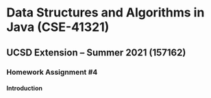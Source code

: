 # Data Structures and Algorithms in Java (CSE-41321)
## UCSD Extension – Summer 2021 (157162)
### Homework Assignment #4
#### Introduction
